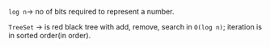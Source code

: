 `log n`-> no of bits required to represent a number.

`TreeSet` -> is red black tree with add, remove, search in `O(log n)`; iteration is in sorted order(in order).
